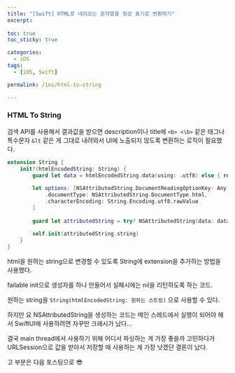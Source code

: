 ```yaml
---
title: "[Swift] HTML로 내려오는 문자열을 정상 표기로 변환하기"
excerpt: 
  
toc: true
toc_sticky: true

categories:
  - iOS
tags:
  - [iOS, Swift]

permalink: /ios/html-to-string

---
```


### HTML To String

검색 API를 사용해서 결과값을 받으면 description이나 title에 `<b> <\b>` 같은 태그나 특수문자 `&lt` 같은 게 그대로 내려와서 UI에 노출되지 않도록 변환하는 로직이 필요했다.

```swift
extension String {
    init?(htmlEncodedString: String) {
        guard let data = htmlEncodedString.data(using: .utf8) else { return nil }
        
        let options: [NSAttributedString.DocumentReadingOptionKey: Any] = [
            .documentType: NSAttributedString.DocumentType.html,
            .characterEncoding: String.Encoding.utf8.rawValue
        ]
        
        guard let attributedString = try? NSAttributedString(data: data, options: options, documentAttributes: nil) else { return nil }
        
        self.init(attributedString.string)
    }
}
```

html을 원하는 string으로 변경할 수 있도록 String에 extension을 추가하는 방법을 사용했다.

failable init으로 생성자를 하나 만들어서 실패시에는 nil을 리턴하도록 하는 코드.

원하는 string을 `String(htmlEncodedString: 원하는 스트링)` 으로 사용할 수 있다.

하지만 요 NSAttributedString을 생성하는 코드는 메인 스레드에서 실행이 되어야 해서 SwiftUI에 사용하려면 자꾸만 크래시가 났다...

결국 main thread에서 사용하기 위해 어디서 파싱하는 게 가장 좋을까 고민하다가 URLSession으로 값을 받아서 저장할 때 사용하는 게 가장 낫겠단 결론이 났다.

고 부분은 다음 포스팅으로 😎
